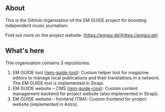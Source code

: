 ## About

This is the GitHub organisation of the EM GUIDE project for boosting independent music journalism. 

Find out more on the project website: [https://emgui.de](https://emgui.de)

## What's here

THe organisation contains 3 repositories:

1. EM GUIDE tool ([/em-guide-tool](https://github.com/EM-GUIDE/em-guide-tool)): Custom helper tool for magazine editors to manage local publications and their translations in a network. The EM GUIDE tool is implemented in Strapi. 
2. EM GUIDE website – CMS ([/em-guide-cms](https://github.com/EM-GUIDE/em-guide-cms)): Custom content management backend for project website (also implemented in Strapi). 
3. EM GUIDE website – frontend (TBA): Custom frontend for project website (implemented in Astro). 